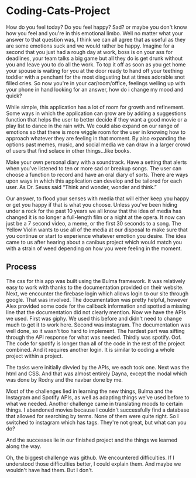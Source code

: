 # Coding-Cats-Project
How do you feel today? Do you feel happy? Sad? or maybe you don't know how you feel and you're in this emotional limbo. Well no matter what your answer to that question was, I think we can all agree that as useful as they are some emotions suck and we would rather be happy. Imagine for a second that you just had a rough day at work, boss is on your ass for deadlines, your team talks a big game but all they do is get drunk without you and leave you to do all the work. To top it off as soon as you get home your spouse is waiting for you at the door ready to hand off your teething toddler with a penchant for the most disgusting but at times adorable snot filled cries. So now you're in your car/room/office, feelings welling up with your phone in hand looking for an answer, how do i change my mood and quick? 


While simple, this application has a lot of room for growth and refinement. Some ways in which the application can grow are by adding a suggestions function that helps the user to better decide if they want a good movie or a play list to dance in the rain with. We could also expand on our range of emotions so that there is more wiggle room for the user in knowing how to approach whatever they are feeling in that moment. By also expanding the options past memes, music, and social media we can draw in a larger crowd of users that find solace in other things…like books. 

Make your own personal diary with a soundtrack. Have a setting that alerts when you’ve listened to ten or more sad or breakup songs.  The user can choose a function to record and have an oral diary of sorts. There are ways upon ways in which this application can develop and be tailored for each user.  As Dr. Seuss said “Think and wonder, wonder and think.”

Our answer, to flood your senses with media that will either keep you happy or get you happy if that is what you choose. 
Unless you've been hiding under a rock for the past 10 years we all know that the idea of media has changed it is no longer a full-length film or a night at the opera. It now can just be a 7 second video, a meme, or the first 30 seconds to a song. The Yellow Violin wants to use all of the media at our disposal to make sure that you continue or start to experience whatever emotion you desire. 
The idea came to us after hearing about a canibus project which would match you with a strain of weed depending on how you were feeling in the moment. 


## Process

The css for this app was built using the Bulma framework.  It was relatively easy to work with thanks to the documentation provided on their website.  Next, we encounter the firebase login which allows login to our site through google.  That was involved.  The documentation was pretty helpful, however Alex provided some code for the callback information and spotted a missing line that the documentation did not clearly mention.  Now we have the APIs we used.  First was giphy.  We used this before and didn't need to change much to get it to work here.  Second was instagram.  The documentation was well done, so it wasn't too hard to implement.  The hardest part was sifting through the API response for what was needed.  Thirdly was spotify.  Oof.  The code for spotify is longer than all of the code in the rest of the project combined.  And it requires another login.  It is similar to coding a whole project within a project.

The tasks were initially divvied by the APIs, we each took one.  Next was the html and CSS.  And that was almost entirely Dayna, except the modal which was done by Rodny and the navbar done by me.  

Most of the challenges lied in learning the new things, Bulma and the Instagram and Spotify APIs, as well as adapting things we've used before to what we needed.  Another challenge came in translating moods to certain things.  I abandoned movies because I couldn't successfully find a database that allowed for searching by terms.  None of them were quite right.  So I switched to instagram which has tags.  They're not great, but what can you do?  

And the successes lie in our finished project and the things we learned along the way.

Oh, the biggest challenge was github.  We encountered difficulties.  If I understood those difficulties better, I could explain them.  And maybe we wouldn't have had them.  But I don't.  

